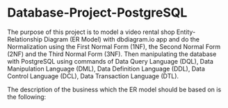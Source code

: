 # Database-Project-PostgreSQL
The purpose of this project is to model a video rental shop Entity-Relationship Diagram (ER Model) with dbdiagram.io app and do the Normalization using the First Normal Form (1NF), the Second Normal Form (2NF) and the Third Normal Form (3NF). Then manipulating the database with PostgreSQL using commands of Data Query Language (DQL), Data Manipulation Language (DML), Data Definition Language (DDL), Data Control Language (DCL), Data Transaction Language (DTL).

The description of the business which the ER model should be based on is the following:
